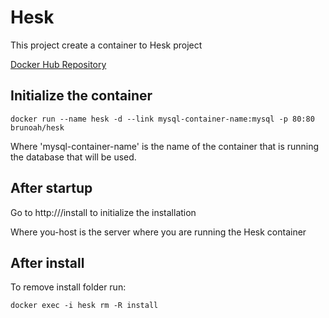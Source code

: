 # Hesk

This project create a container to Hesk project

[Docker Hub Repository](https://hub.docker.com/repository/docker/brunoah/hesk)

## Initialize the container

```shellscript
docker run --name hesk -d --link mysql-container-name:mysql -p 80:80 brunoah/hesk
```

Where 'mysql-container-name' is the name of the container that is running the database that will be used.

## After startup

Go to http://<your-host>/install to initialize the installation

Where you-host is the server where you are running the Hesk container

## After install

To remove install folder run:

``` shellscript
docker exec -i hesk rm -R install
```

